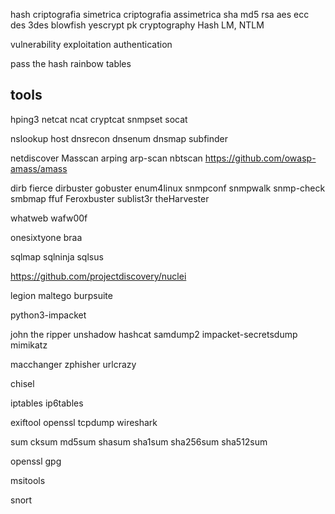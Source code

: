 hash
criptografia simetrica
criptografia assimetrica
sha
md5
rsa
aes
ecc
des
3des
blowfish
yescrypt
pk cryptography
Hash LM, NTLM

vulnerability
exploitation
authentication


pass the hash
rainbow tables

## tools
hping3
netcat
ncat
cryptcat
snmpset
socat

nslookup
host
dnsrecon
dnsenum
dnsmap
subfinder

netdiscover
Masscan
arping
arp-scan
nbtscan
https://github.com/owasp-amass/amass

dirb
fierce
dirbuster
gobuster
enum4linux
snmpconf
snmpwalk
snmp-check
smbmap
ffuf
Feroxbuster
sublist3r
theHarvester

whatweb
wafw00f

onesixtyone
braa

sqlmap
sqlninja
sqlsus

https://github.com/projectdiscovery/nuclei

legion
maltego
burpsuite

python3-impacket

john the ripper
unshadow
hashcat
samdump2
impacket-secretsdump
mimikatz

macchanger
zphisher
urlcrazy

chisel

iptables
ip6tables


exiftool
openssl
tcpdump
wireshark


sum
cksum
md5sum
shasum
sha1sum
sha256sum
sha512sum

openssl
gpg


msitools


snort